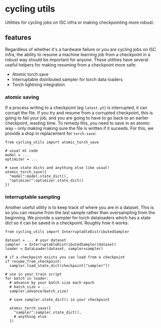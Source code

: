 # cycling utils

Utilities for cycling jobs on ISC infra or making checkpointing more robust.

## features 

Regardless of whether it's a hardware failure or you are cycling jobs on ISC infra, the ability to resume a machine learning job from a checkpoint in a robust way should be important for anyone. These utilities have several useful helpers for making resuming from a checkpoint more safe:

- Atomic torch.save
- Interruptable distributed sampler for torch data loaders 
- Torch lightning integration

### atomic saving

If a process writing to a checkpoint (eg `latest.pt`) is interrupted, it can corrupt the file. If you try and resume from a corrupted checkpoint, this is going to fail your job, and you are going to have to go back to an earlier checkpoint, wasting time. To remedy this, you need to save in an atomic way - only making making sure the file is written if it suceeds. For this, we provide a drop in replacement for `torch.save`:

```
from cycling_utils import atomic_torch_save

# usual ml code
model = ...
optimizer = ...  

# save state dicts and anything else like usual!
atomic_torch_save({
  "model":model.state_dict(),
  "optimizer":optimizer.state_dict()
})
```

### interruptable sampling

Another useful utility is to keep track of where you are in a dataset. This is so you can resume from the last sample rather than oversampling from the beginning. We provide a sampler for torch dataloaders which has a state dict so it can be saved in a checkpoint. Roughly how it works:

```
from cycling_utils import InterruptableDistributedSampler

dataset = ... # your dataset
sampler  = InterruptableDistributedSampler(dataset)
loader = DataLoader(dataset, sampler=sampler)

# if a checkpoint exists you can load from a checkpoint
if resume_from_checkpoint:
  sampler.load_state_dict(checkpoint["sampler"])

# use in your train script
for batch in loader:
  # advance by your batch size each epoch
  # batch_size = ...
  sampler.advance(batch_size)

  # save sampler.state_dict() in your checkpoint

  atomic_torch_save({
    "sampler":sampler.state_dict(),
    # anything else
  })
```

